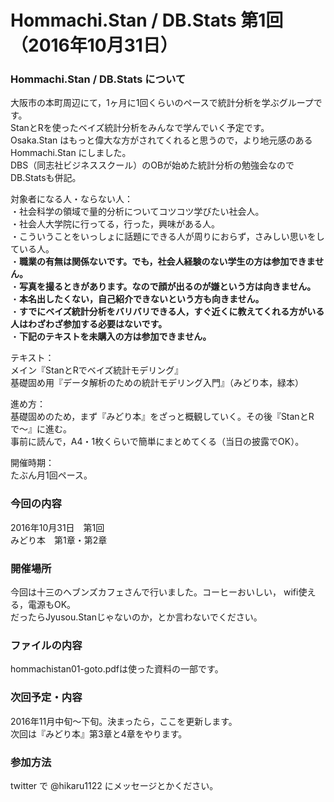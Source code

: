 # Hommachi.Stan / DB.Stats 第1回（2016年10月31日）

### Hommachi.Stan / DB.Stats について
大阪市の本町周辺にて，1ヶ月に1回くらいのペースで統計分析を学ぶグループです。  
StanとRを使ったベイズ統計分析をみんなで学んでいく予定です。  
Osaka.Stan はもっと偉大な方がされてくれると思うので，より地元感のある Hommachi.Stan にしました。  
DBS（同志社ビジネススクール）のOBが始めた統計分析の勉強会なのでDB.Statsも併記。

対象者になる人・ならない人：  
・社会科学の領域で量的分析についてコツコツ学びたい社会人。  
・社会人大学院に行ってる，行った，興味がある人。  
・こういうことをいっしょに話題にできる人が周りにおらず，さみしい思いをしている人。  
・**職業の有無は関係ないです。でも，社会人経験のない学生の方は参加できません。**  
・**写真を撮るときがあります。なので顔が出るのが嫌という方は向きません。**  
・**本名出したくない，自己紹介できないという方も向きません。**  
・**すでにベイズ統計分析をバリバリできる人，すぐ近くに教えてくれる方がいる人はわざわざ参加する必要はないです。**  
・**下記のテキストを未購入の方は参加できません。**

テキスト：  
メイン『StanとRでベイズ統計モデリング』  
基礎固め用『データ解析のための統計モデリング入門』（みどり本，緑本）

進め方：  
基礎固めのため，まず『みどり本』をざっと概観していく。その後『StanとRで〜』に進む。  
事前に読んで，A4・1枚くらいで簡単にまとめてくる（当日の披露でOK）。

開催時期：  
たぶん月1回ペース。

### 今回の内容
2016年10月31日　第1回  
みどり本　第1章・第2章

### 開催場所
今回は十三のヘブンズカフェさんで行いました。コーヒーおいしい， wifi使える，電源もOK。  
だったらJyusou.Stanじゃないのか，とか言わないでください。

### ファイルの内容
hommachistan01-goto.pdfは使った資料の一部です。

### 次回予定・内容
2016年11月中旬〜下旬。決まったら，ここを更新します。  
次回は『みどり本』第3章と4章をやります。

### 参加方法
twitter で @hikaru1122 にメッセージとかください。
